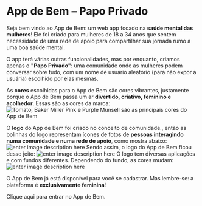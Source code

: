 # App de Bem – Papo Privado
Seja bem vindo ao App de Bem: um web app focado na **saúde mental das mulheres**! Ele foi criado para mulheres de 18 a 34 anos que sentem necessidade de uma rede de apoio para compartilhar sua jornada rumo a uma boa saúde mental.

O app terá várias outras funcionalidades, mas por enquanto, criamos apenas o **"Papo Privado"**: uma comunidade onde as mulheres podem conversar sobre tudo, com um nome de usuário aleatório (para não expor a usuária) escolhido por elas mesmas.

As **cores** escolhidas para o App de Bem são cores vibrantes, justamente porque o App de Bem passa um ar **divertido, criativo, feminino e acolhedor**. Essas são as cores da marca:
![Tomato, Baker Miller Pink e Purple Munsell são as principais cores do App de Bem](https://images2.imgbox.com/41/82/jo9UtbBZ_o.png)

O **logo** do App de Bem foi criado no conceito de comunidade., então as bolinhas do logo representam ícones de fotos de **pessoas interagindo numa comunidade e numa rede de apoio**, como mostra abaixo:
![enter image description here](https://cdn-icons-png.flaticon.com/512/4350/4350908.png)
Sendo assim, o logo do App de Bem ficou desse jeito:
![enter image description here](https://images2.imgbox.com/9b/fe/WwZrXZpi_o.png)
O logo tem diversas aplicações e com fundos diferentes. Dependendo do fundo, as cores mudam:
![enter image description here](https://images2.imgbox.com/7d/66/VWys1Doi_o.png)

O App de Bem já está disponível para você se cadastrar. Mas lembre-se: a plataforma é **exclusivamente feminina**!

Clique aqui para entrar no App de Bem.